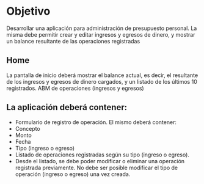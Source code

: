 # Objetivo

Desarrollar una aplicación para administración de presupuesto personal. La misma debe
permitir crear y editar ingresos y egresos de dinero, y mostrar un balance resultante de las
operaciones registradas

## Home

La pantalla de inicio deberá mostrar el balance actual, es decir, el resultante de los ingresos y
egresos de dinero cargados, y un listado de los últimos 10 registrados.
ABM de operaciones (ingresos y egresos)

## La aplicación deberá contener:

- Formulario de registro de operación. El mismo deberá contener:
- Concepto
- Monto
- Fecha
- Tipo (ingreso o egreso)
- Listado de operaciones registradas según su tipo (ingreso o egreso).
- Desde el listado, se debe poder modificar o eliminar una operación registrada previamente. No debe ser posible modificar el tipo de operación (ingreso o egreso) una vez creada.

